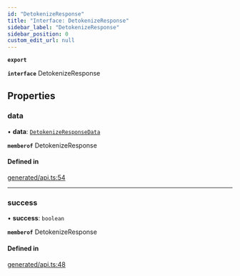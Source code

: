 ```yaml
---
id: "DetokenizeResponse"
title: "Interface: DetokenizeResponse"
sidebar_label: "DetokenizeResponse"
sidebar_position: 0
custom_edit_url: null
---
```


**`export`**

**`interface`** DetokenizeResponse

## Properties

### data

• **data**: [`DetokenizeResponseData`](DetokenizeResponseData.md)

**`memberof`** DetokenizeResponse

#### Defined in

[generated/api.ts:54](https://github.com/refinery-labs/lunasec-monorepo/blob/6c5edb8/js/sdks/packages/tokenizer-sdk/src/generated/api.ts#L54)

___

### success

• **success**: `boolean`

**`memberof`** DetokenizeResponse

#### Defined in

[generated/api.ts:48](https://github.com/refinery-labs/lunasec-monorepo/blob/6c5edb8/js/sdks/packages/tokenizer-sdk/src/generated/api.ts#L48)
